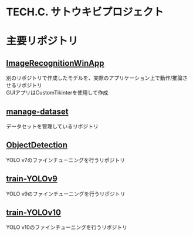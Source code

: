 # TECH.C. サトウキビプロジェクト

<!--
TODO: ここに記述していくもの
- プロジェクトの概要
- どのリポジトリが、どんな役割を持っている
- CONTRIBUTING.mdへのリンク
- HuggingFaceへのリンク
-->

# 主要リポジトリ

## [ImageRecognitionWinApp](https://github.com/TechC-SugarCane/ImageRecognitionWinApp)

別のリポジトリで作成したモデルを、実際のアプリケーション上で動作/推論させるリポジトリ  
GUIアプリはCustomTikinterを使用して作成

## [manage-dataset](https://github.com/TechC-SugarCane/manage-dataset)

データセットを管理しているリポジトリ

## [ObjectDetection](https://github.com/TechC-SugarCane/ObjectDetection)

YOLO v7のファインチューニングを行うリポジトリ

## [train-YOLOv9](https://github.com/TechC-SugarCane/train-YOLOv9)

YOLO v9のファインチューニングを行うリポジトリ

## [train-YOLOv10](https://github.com/TechC-SugarCane/train-YOLOv10)

YOLO v10のファインチューニングを行うリポジトリ
